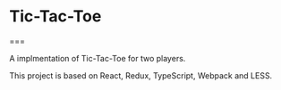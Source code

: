# Tic-Tac-Toe
===

A implmentation of Tic-Tac-Toe for two players.

This project is based on React, Redux, TypeScript, Webpack and LESS.